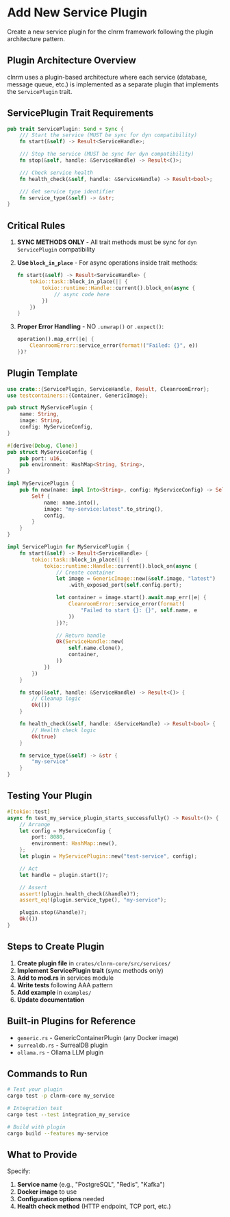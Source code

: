 # Add New Service Plugin

Create a new service plugin for the clnrm framework following the plugin architecture pattern.

## Plugin Architecture Overview

clnrm uses a plugin-based architecture where each service (database, message queue, etc.) is implemented as a separate plugin that implements the `ServicePlugin` trait.

## ServicePlugin Trait Requirements

```rust
pub trait ServicePlugin: Send + Sync {
    /// Start the service (MUST be sync for dyn compatibility)
    fn start(&self) -> Result<ServiceHandle>;

    /// Stop the service (MUST be sync for dyn compatibility)
    fn stop(&self, handle: &ServiceHandle) -> Result<()>;

    /// Check service health
    fn health_check(&self, handle: &ServiceHandle) -> Result<bool>;

    /// Get service type identifier
    fn service_type(&self) -> &str;
}
```

## Critical Rules

1. **SYNC METHODS ONLY** - All trait methods must be sync for `dyn ServicePlugin` compatibility
2. **Use `block_in_place`** - For async operations inside trait methods:
   ```rust
   fn start(&self) -> Result<ServiceHandle> {
       tokio::task::block_in_place(|| {
           tokio::runtime::Handle::current().block_on(async {
               // async code here
           })
       })
   }
   ```

3. **Proper Error Handling** - NO `.unwrap()` or `.expect()`:
   ```rust
   operation().map_err(|e| {
       CleanroomError::service_error(format!("Failed: {}", e))
   })?
   ```

## Plugin Template

```rust
use crate::{ServicePlugin, ServiceHandle, Result, CleanroomError};
use testcontainers::{Container, GenericImage};

pub struct MyServicePlugin {
    name: String,
    image: String,
    config: MyServiceConfig,
}

#[derive(Debug, Clone)]
pub struct MyServiceConfig {
    pub port: u16,
    pub environment: HashMap<String, String>,
}

impl MyServicePlugin {
    pub fn new(name: impl Into<String>, config: MyServiceConfig) -> Self {
        Self {
            name: name.into(),
            image: "my-service:latest".to_string(),
            config,
        }
    }
}

impl ServicePlugin for MyServicePlugin {
    fn start(&self) -> Result<ServiceHandle> {
        tokio::task::block_in_place(|| {
            tokio::runtime::Handle::current().block_on(async {
                // Create container
                let image = GenericImage::new(&self.image, "latest")
                    .with_exposed_port(self.config.port);

                let container = image.start().await.map_err(|e| {
                    CleanroomError::service_error(format!(
                        "Failed to start {}: {}", self.name, e
                    ))
                })?;

                // Return handle
                Ok(ServiceHandle::new(
                    self.name.clone(),
                    container,
                ))
            })
        })
    }

    fn stop(&self, handle: &ServiceHandle) -> Result<()> {
        // Cleanup logic
        Ok(())
    }

    fn health_check(&self, handle: &ServiceHandle) -> Result<bool> {
        // Health check logic
        Ok(true)
    }

    fn service_type(&self) -> &str {
        "my-service"
    }
}
```

## Testing Your Plugin

```rust
#[tokio::test]
async fn test_my_service_plugin_starts_successfully() -> Result<()> {
    // Arrange
    let config = MyServiceConfig {
        port: 8080,
        environment: HashMap::new(),
    };
    let plugin = MyServicePlugin::new("test-service", config);

    // Act
    let handle = plugin.start()?;

    // Assert
    assert!(plugin.health_check(&handle)?);
    assert_eq!(plugin.service_type(), "my-service");

    plugin.stop(&handle)?;
    Ok(())
}
```

## Steps to Create Plugin

1. **Create plugin file** in `crates/clnrm-core/src/services/`
2. **Implement ServicePlugin trait** (sync methods only)
3. **Add to mod.rs** in services module
4. **Write tests** following AAA pattern
5. **Add example** in `examples/`
6. **Update documentation**

## Built-in Plugins for Reference

- `generic.rs` - GenericContainerPlugin (any Docker image)
- `surrealdb.rs` - SurrealDB plugin
- `ollama.rs` - Ollama LLM plugin

## Commands to Run

```bash
# Test your plugin
cargo test -p clnrm-core my_service

# Integration test
cargo test --test integration_my_service

# Build with plugin
cargo build --features my-service
```

## What to Provide

Specify:
1. **Service name** (e.g., "PostgreSQL", "Redis", "Kafka")
2. **Docker image** to use
3. **Configuration options** needed
4. **Health check method** (HTTP endpoint, TCP port, etc.)
